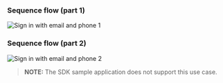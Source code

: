 ### Sequence flow (part 1)

<div class="common-image-format">

![Sign in with email and phone 1](/img/oie-embedded-sdk/oie-embedded-sdk-use-case-sign-in-pwd-phone-nodejs.seq-1.png
 "Sign in with email and phone 1")

</div>

### Sequence flow (part 2)

<div class="common-image-format">

![Sign in with email and phone 2](/img/oie-embedded-sdk/oie-embedded-sdk-use-case-sign-in-pwd-phone-nodejs-seq-2.png
 "Sign in with email and phone 2")

</div>

>**NOTE:** The SDK sample application does not support this use case.
